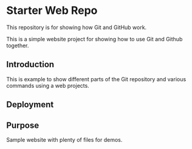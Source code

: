 # Starter Web Repo

This repository is for showing how Git and GitHub work.

This is a simple website project for showing how to use Git and Github together.

## Introduction

This is example to show different parts of the Git repository and various commands using a web projects.

## Deployment


## Purpose

Sample website with plenty of files for demos. 